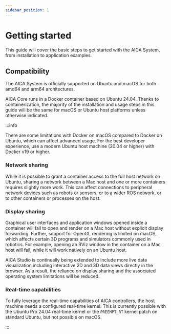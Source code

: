 ```yaml
---
sidebar_position: 1
---
```


# Getting started

This guide will cover the basic steps to get started with the AICA System, from installation to application examples.

## Compatibility

The AICA System is officially supported on Ubuntu and macOS for both amd64 and arm64 architectures.

AICA Core runs in a Docker container based on Ubuntu 24.04. Thanks to containerization, the majority of the
installation and usage steps in this guide will be the same for macOS or Ubuntu host platforms unless otherwise
indicated.

:::info

There are some limitations with Docker on macOS compared to Docker on Ubuntu, which can affect advanced usage.
For the best developer experience, use a modern Ubuntu host machine (20.04 or higher) with Docker v19 or higher. 

### Network sharing

While it is possible to grant a container access to the full host network on Ubuntu, sharing a network between a Mac
host and one or more containers requires slightly more work. This can affect connections to peripheral network devices
such as robots or sensors, or to a wider ROS network, or to other containers or processes on the host.

### Display sharing

Graphical user interfaces and application windows opened inside a container will fail to open and render on a Mac host
without explicit display forwarding. Further, support for OpenGL rendering is limited on macOS, which affects certain
3D programs and simulators commonly used in robotics. For example, opening an RViz window in the container on a Mac host
will fail, while it will work natively on an Ubuntu host.

AICA Studio is continually being extended to include more live data visualization including interactive 2D and 3D data
views directly in the browser. As a result, the reliance on display sharing and the associated operating system
limitations will be reduced.

### Real-time capabilities

To fully leverage the real-time capabilities of AICA controllers, the host machine needs a configured real-time kernel.
This is currently possible with the Ubuntu Pro 24.04 real-time kernel or the `PREEMPT_RT` kernel patch on standard
Ubuntu, but not possible on macOS.

:::